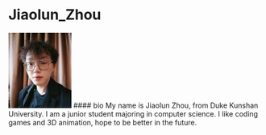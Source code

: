 # Jiaolun_Zhou
<img src="Photo.jpg" alt="Abstract Word Cloud">
#### bio
My name is Jiaolun Zhou, from Duke Kunshan University. I am a junior student majoring in computer science. I like coding games and 3D animation, hope to be better in the future.
